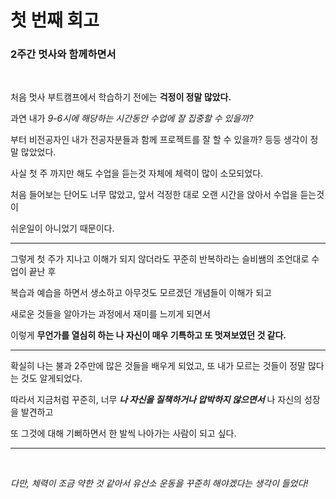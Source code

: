 # 첫 번째 회고

### 2주간 멋사와 함께하면서

<br>

처음 멋사 부트캠프에서 학습하기 전에는 **걱정이 정말 많았다.**

과연 내가 _9-6시에 해당하는 시간동안 수업에 잘 집중할 수 있을까?_

부터 비전공자인 내가 전공자분들과 함께 프로젝트를 잘 할 수 있을까? 등등
생각이 정말 많았었다.

사실 첫 주 까지만 해도 수업을 듣는것 자체에 체력이 많이 소모되었다.

처음 들어보는 단어도 너무 많았고, 앞서 걱정한 대로 오랜 시간을 앉아서 수업을 듣는것이

쉬운일이 아니었기 때문이다.

---

그렇게 첫 주가 지나고 이해가 되지 않더라도 꾸준히 반복하라는 슬비쌤의 조언대로 수업이 끝난 후

복습과 예습을 하면서 생소하고 아무것도 모르겠던 개념들이 이해가 되고

새로운 것들을 알아가는 과정에서 재미를 느끼게 되면서

이렇게 **무언가를 열심히 하는 나 자신이 매우 기특하고 또 멋져보였던 것 같다.**

---

확실히 나는 불과 2주만에 많은 것들을 배우게 되었고, 또 내가 모르는 것들이 정말 많다는 것도 알게되었다.

따라서 지금처럼 꾸준히, 너무 **_나 자신을 질책하거나 압박하지 않으면서_** 나 자신의 성장을 발견하고

또 그것에 대해 기뻐하면서 한 발씩 나아가는 사람이 되고 싶다.

---

<br>

_다만, 체력이 조금 약한 것 같아서 유산소 운동을 꾸준히 해야겠다는 생각이 들었다!_
